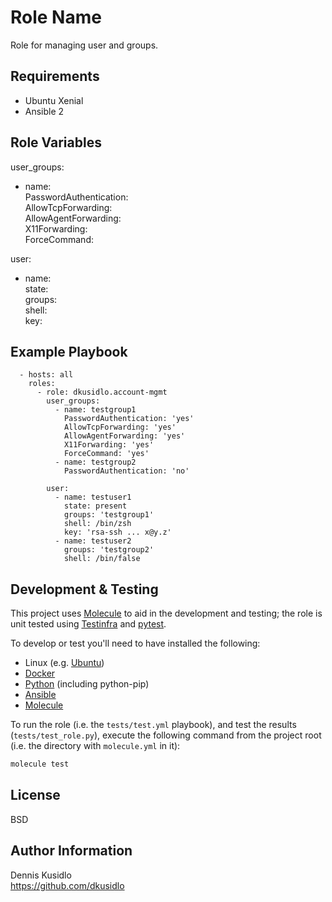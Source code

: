 Role Name
=========

Role for managing user and groups.

Requirements
------------

* Ubuntu Xenial
* Ansible 2

Role Variables
--------------

user_groups:  
  - name:  
    PasswordAuthentication:  
    AllowTcpForwarding:  
    AllowAgentForwarding:  
    X11Forwarding:  
    ForceCommand:  

user:
  - name:  
    state:  
    groups:  
    shell:  
    key:

Example Playbook
----------------

```
  - hosts: all
    roles:
      - role: dkusidlo.account-mgmt
        user_groups:
          - name: testgroup1
            PasswordAuthentication: 'yes'
            AllowTcpForwarding: 'yes'
            AllowAgentForwarding: 'yes'
            X11Forwarding: 'yes'
            ForceCommand: 'yes'
          - name: testgroup2
            PasswordAuthentication: 'no'

        user:
          - name: testuser1
            state: present
            groups: 'testgroup1'
            shell: /bin/zsh
            key: 'rsa-ssh ... x@y.z'
          - name: testuser2
            groups: 'testgroup2'
            shell: /bin/false
```

 Development & Testing
 ---------------------

 This project uses [Molecule](http://molecule.readthedocs.io/) to aid in the
 development and testing; the role is unit tested using
 [Testinfra](http://testinfra.readthedocs.io/) and
 [pytest](http://docs.pytest.org/).

 To develop or test you'll need to have installed the following:

 * Linux (e.g. [Ubuntu](http://www.ubuntu.com/))
 * [Docker](https://www.docker.com/)
 * [Python](https://www.python.org/) (including python-pip)
 * [Ansible](https://www.ansible.com/)
 * [Molecule](http://molecule.readthedocs.io/)

 To run the role (i.e. the `tests/test.yml` playbook), and test the results
 (`tests/test_role.py`), execute the following command from the project root
 (i.e. the directory with `molecule.yml` in it):

 ```bash
 molecule test
 ```

License
-------

BSD

Author Information
------------------

Dennis Kusidlo  
https://github.com/dkusidlo
